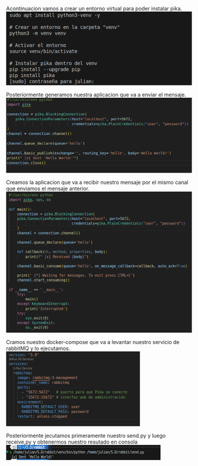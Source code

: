 Acontinuacion vamos a crear un entorno virtual para poder instalar pika.
![creacion](./imagenes/1.png)

Posteriormente generamos nuestra aplicacion que va a enviar el mensaje.
![creacion](./imagenes/2.png)

Creamos la aplicacion que va a recibir nuestro mensaje por el mismo canal que enviamos el mensaje anterior.
![creacion](./imagenes/3.png)

Cramos nuestro docker-compose que va a levantar nuestro servicio de rabbitMQ y lo ejecutamos.
![creacion](./imagenes/4.png)

Posteriormente jecutamos primeramente nuestro send.py y luego receive,py y obtenermos nuestro resutado en consola
![creacion](./imagenes/5.png)


